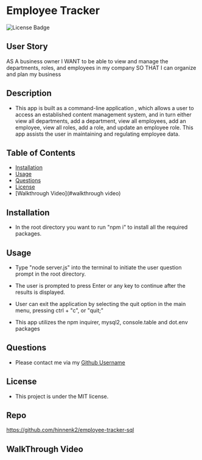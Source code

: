 # Employee Tracker
![License Badge](https://img.shields.io/badge/license-MIT-brightgreen)

## User Story
AS A business owner
I WANT to be able to view and manage the departments, roles, and employees in my company
SO THAT I can organize and plan my business

## Description
* This app is built as a command-line application , which allows a user to access an established content management system, and in turn either view all departments, add a department, view all employees, add an employee, view all roles, add a role, and update an employee role. This app assists the user in maintaining and regulating employee data.

## Table of Contents
- [Installation](#installation)
- [Usage](#usage)
- [Questions](#questions)
- [License](#license)
- [Walkthrough Video](#walkthrough video)

## Installation
* In the root directory you want to run "npm i" to install all the required packages.

## Usage
* Type "node server.js" into the terminal to initiate the user question prompt in the root directory.

* The user is prompted to press Enter or any key to continue after the results is displayed.

* User can exit the application by selecting the quit option in the main menu, pressing ctrl + "c", or "quit;"

* This app utilizes the npm inquirer, mysql2, console.table and dot.env packages

## Questions
* Please contact me via my [Github Username](https://github.com/hinnenk2)

## License
* This project is under the MIT license.

## Repo
https://github.com/hinnenk2/employee-tracker-sql

## WalkThrough Video


